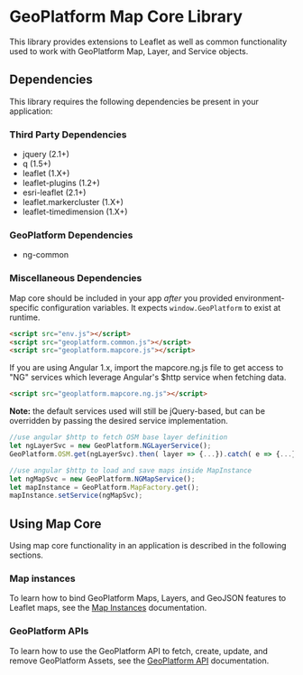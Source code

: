 # GeoPlatform Map Core Library
This library provides extensions to Leaflet as well as common functionality used to
work with GeoPlatform Map, Layer, and Service objects.

## Dependencies
This library requires the following dependencies be present in your application:

### Third Party Dependencies

- jquery (2.1+)
- q (1.5+)
- leaflet (1.X+)
- leaflet-plugins (1.2+)
- esri-leaflet (2.1+)
- leaflet.markercluster (1.X+)
- leaflet-timedimension (1.X+)

### GeoPlatform Dependencies
- ng-common

### Miscellaneous Dependencies

Map core should be included in your app _after_ you provided environment-specific
configuration variables. It expects `window.GeoPlatform` to exist at runtime.

```html
<script src="env.js"></script>
<script src="geoplatform.common.js"></script>
<script src="geoplatform.mapcore.js"></script>
```

If you are using Angular 1.x, import the mapcore.ng.js file to get access to
"NG" services which leverage Angular's $http service when fetching data.

```html
<script src="geoplatform.mapcore.ng.js"></script>
```

__Note:__ the default services used will still be jQuery-based, but can be overridden
by passing the desired service implementation.

```javascript
//use angular $http to fetch OSM base layer definition
let ngLayerSvc = new GeoPlatform.NGLayerService();
GeoPlatform.OSM.get(ngLayerSvc).then( layer => {...}).catch( e => {...});
```

```javascript 
//use angular $http to load and save maps inside MapInstance
let ngMapSvc = new GeoPlatform.NGMapService();
let mapInstance = GeoPlatform.MapFactory.get();
mapInstance.setService(ngMapSvc);
```

## Using Map Core
Using map core functionality in an application is described in the following sections.

### Map instances
To learn how to bind GeoPlatform Maps, Layers, and GeoJSON features to
Leaflet maps, see the [Map Instances](src/map/instance.md) documentation.

### GeoPlatform APIs
To learn how to use the GeoPlatform API to fetch, create, update, and remove
GeoPlatform Assets, see the [GeoPlatform API](api.md) documentation.
